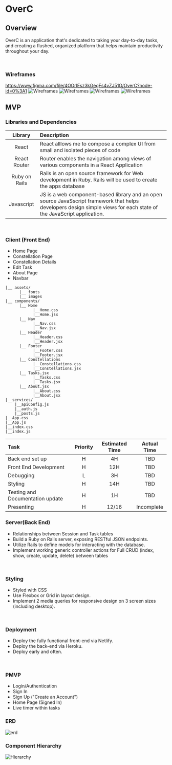 # OverC
## Overview
OverC is an application that's dedicated to taking your day-to-day tasks, and creating a flushed, organized platform that helps maintain productivity throughout your day.

<br>

### Wireframes

https://www.figma.com/file/4OOrlEsz3kGegFs4vZJ51O/OverC?node-id=0%3A1
![Wireframes](https://i.imgur.com/z4KiTF3.png)
![Wireframes](https://i.imgur.com/T9jv6gg.png)
![Wireframes](https://i.imgur.com/nztbYI3.png)
![Wireframes](https://i.imgur.com/dyEigEZ.png)

## MVP
<!-- 
### Planning
- Restful JSON API on Ruby.
- Projects and Tasks tables.
- Full Crud functionality for Projects and Tasks.
 -->
 
 ### Libraries and Dependencies

|     Library      | Description                                |
| :--------------: | :----------------------------------------- |
|      React       | React alllows me to compose a complex UI from small and isolated pieces of code |
|   React Router   | Router enables the navigation among views of various components in a React Application |
|   Ruby on Rails  | Rails is an open source framework for Web development in Ruby. Rails will be used to create the apps database |
| Javascript | JS is a web component-based library and an open source JavaSscript framework that helps developers design simple views for each state of the JavaScript application. |
<br>

### Client (Front End)
- Home Page
- Constellation Page
- Constellation Details
- Edit Task
- About Page
- Navbar

``` src
|__ assets/
      |__ fonts
      |__ images
|__ components/
      |__ Home
            |__Home.css
            |__Home.jsx
      |__ Nav
            |__Nav.css
            |__Nav.jsx
      |__ Header
            |__Header.css
            |__Header.jsx
      |__ Footer
            |__Footer.css
            |__Footer.jsx
      |__ Constellations
            |__Constellations.css
            |__Constellations.jsx
      |__ Tasks.jsx
            |__Tasks.css
            |__Tasks.jsx
      |__ About.jsx
            |__About.css
            |__About.jsx
|__services/
    |__apiConfig.js
    |__auth.js
    |__posts.js
|__App.css
|__App.js
|__index.css
|__index.js
```

| Task | Priority | Estimated Time | Actual Time |
| :--- | :---: | :---: | :---: |
| Back end set up | H | 4H | TBD |
| Front End Development | H | 12H | TBD | 
| Debugging | L | 3H | TBD |
| Styling | H | 14H | TBD |
| Testing and Documentation update	| H | 1H | TBD |
| Presenting | H | 12/16 | Incomplete |

### Server(Back End)
- Relationships between Session and Task tables
- Build a Ruby on Rails server, exposing RESTful JSON endpoints.
- Utilize Rails to define models for interacting with the database.
- Implement working generic controller actions for Full CRUD (index, show, create, update, delete) between tables
<br>

### Styling
- Styled with CSS
- Use Flexbox or Grid in layout design.
- Implement 2 media queries for responsive design on 3 screen sizes (including desktop).
<br>

### Deployment 
- Deploy the fully functional front-end via Netlify.
- Deploy the back-end via Heroku.
- Deploy early and often.
<br>

### PMVP
- Login/Authentication
- Sign In
- Sign Up ("Create an Account")
- Home Page (Signed In)
- Live timer within tasks

### ERD
![erd](https://i.imgur.com/03vyqND.png)

### Component Hierarchy
![Hierarchy](https://i.imgur.com/auP8bPn.png)
